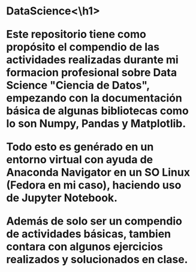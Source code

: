 <h1 aling="center">DataScience<\h1>
<p>Este repositorio tiene como propósito el compendio de las actividades realizadas durante mi formacion profesional sobre Data Science "Ciencia de Datos", empezando con la documentación básica de algunas bibliotecas como lo son Numpy, Pandas y Matplotlib.</p>
<p>Todo esto es genérado en un entorno virtual con ayuda de Anaconda Navigator en un SO Linux (Fedora en mi caso), haciendo uso de Jupyter Notebook.</p>
<p>Además de solo ser un compendio de actividades básicas, tambien contara con algunos ejercicios realizados y solucionados en clase.</p>
